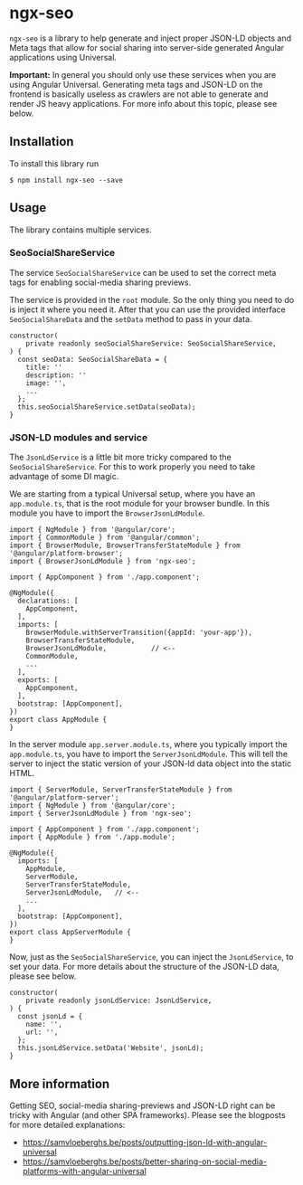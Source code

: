 # ngx-seo

`ngx-seo` is a library to help generate and inject proper JSON-LD objects and Meta tags that allow for social sharing into server-side generated Angular applications using Universal.

**Important:**
In general you should only use these services when you are using Angular Universal. 
Generating meta tags and JSON-LD on the frontend is basically useless as crawlers are not able to generate and render JS heavy applications.  For more info about this topic, please see below.

## Installation

To install this library run

```
$ npm install ngx-seo --save
```

## Usage

The library contains multiple services. 

### SeoSocialShareService

The service `SeoSocialShareService` can be used to set the correct meta tags for enabling social-media sharing previews.

The service is provided in the `root` module. So the only thing you need to do is inject it where you need it. 
After that you can use the provided interface `SeoSocialShareData` and the `setData` method to pass in your data.

```angular2
constructor(
    private readonly seoSocialShareService: SeoSocialShareService,
) {
  const seoData: SeoSocialShareData = {
    title: ''
    description: ''
    image: '',
    ...
  };
  this.seoSocialShareService.setData(seoData);
}
```

### JSON-LD modules and service

The `JsonLdService` is a little bit more tricky compared to the `SeoSocialShareService`. For this to work properly you need to take advantage of some DI magic.

We are starting from a typical Universal setup, where you have an `app.module.ts`, that is the root module for your browser bundle. 
In this module you have to import the `BrowserJsonLdModule`.

```angular2
import { NgModule } from '@angular/core';
import { CommonModule } from '@angular/common';
import { BrowserModule, BrowserTransferStateModule } from '@angular/platform-browser';
import { BrowserJsonLdModule } from 'ngx-seo';

import { AppComponent } from './app.component';

@NgModule({
  declarations: [
    AppComponent,
  ],
  imports: [
    BrowserModule.withServerTransition({appId: 'your-app'}),
    BrowserTransferStateModule,
    BrowserJsonLdModule,           // <--
    CommonModule,
    ...
  ],
  exports: [
    AppComponent,
  ],
  bootstrap: [AppComponent],
})
export class AppModule {
}
```

In the server module `app.server.module.ts`, where you typically import the `app.module.ts`, you have to import the `ServerJsonLdModule`.
This will tell the server to inject the static version of your JSON-ld data object into the static HTML.

```angular2
import { ServerModule, ServerTransferStateModule } from '@angular/platform-server';
import { NgModule } from '@angular/core';
import { ServerJsonLdModule } from 'ngx-seo';

import { AppComponent } from './app.component';
import { AppModule } from './app.module';

@NgModule({
  imports: [
    AppModule,
    ServerModule,
    ServerTransferStateModule,
    ServerJsonLdModule,   // <--
    ...
  ],
  bootstrap: [AppComponent],
})
export class AppServerModule {
}
```

Now, just as the `SeoSocialShareService`, you can inject the `JsonLdService`, to set your data. For more details about the structure of the JSON-LD data, please see below.

```angular2
constructor(
    private readonly jsonLdService: JsonLdService,
) {
  const jsonLd = {
    name: '',
    url: '',
  };
  this.jsonLdService.setData('Website', jsonLd);
}
```

## More information

Getting SEO, social-media sharing-previews and JSON-LD right can be tricky with Angular (and other SPA frameworks).
Please see the blogposts for more detailed explanations:

- https://samvloeberghs.be/posts/outputting-json-ld-with-angular-universal
- https://samvloeberghs.be/posts/better-sharing-on-social-media-platforms-with-angular-universal

